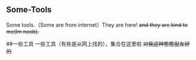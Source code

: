 ## Some-Tools
Some tools.（Some are from internet）They are here!
~~and they are kind to me(Im noob).~~

##一些工具
一些工具（有些是从网上找的），集合在这里啦
~~对我这种憨憨挺友好的~~
